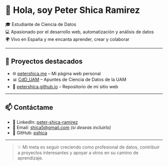 # 👋 Hola, soy Peter Shica Ramirez

🎓 Estudiante de Ciencia de Datos  
💻 Apasionado por el desarrollo web, automatización y análisis de datos  
🌍 Vivo en España y me encanta aprender, crear y colaborar  

---

## 🚀 Proyectos destacados

- 🌐 [petershica.me](https://petershica.me) – Mi página web personal
- 📊 [CdD_UAM](https://github.com/pshica/CdD_UAM) – Apuntes de Ciencia de Datos de la UAM
- 💼 [petershica.github.io](https://github.com/pshica/petershica.github.io) – Repositorio de mi sitio web

---

## 📫 Contáctame

- 💼 LinkedIn: [peter-shica-ramirez](https://www.linkedin.com/in/peter-shica-ramirez-34581018b/)
- 📧 Email: shica5@gmail.com *(si deseas incluirlo)*
- 🐙 GitHub: [pshica](https://github.com/pshica)

---

> ✨ Mi meta es seguir creciendo como profesional de datos, contribuir a proyectos interesantes y apoyar a otros en su camino de aprendizaje.

